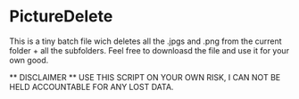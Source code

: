 # PictureDelete
This is a tiny batch file wich deletes all the .jpgs and .png from the current folder + all the subfolders.
Feel free to downloasd the file and use it for your own good.

** DISCLAIMER **
USE THIS SCRIPT ON YOUR OWN RISK, I CAN NOT BE HELD ACCOUNTABLE FOR ANY LOST DATA.

